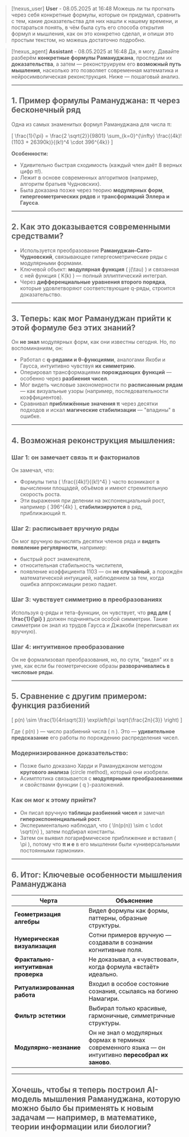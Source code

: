 >[!nexus_user] **User** - 08.05.2025 at 16:48
> Можешь ли ты прогнать через себя конкретные формулы, которые он придумал, сравнить с тем, какие доказательства для них нашли к нашему времени, и постараться понять, в чём была суть его способа открытия формул и мышления, как он это конкретно сделал, и опиши это простым текстом, но можешь достаточно подробно.
<!-- UID: bbb21ec3-2ed6-4b7a-8771-d2f8cf89a9b7 -->




>[!nexus_agent] **Assistant** - 08.05.2025 at 16:48
> Да, я могу. Давайте разберём **конкретные формулы Рамануджана**, проследим их **доказательства**, а затем — реконструируем его **возможный путь мышления**, насколько это позволяет современная математика и нейросимволическая реконструкция. Ниже — пошаговый анализ.
> 
> ---
> 
> ## **1. Пример формулы Рамануджана: π через бесконечный ряд**
> 
> Одна из самых знаменитых формул Рамануджана для числа π:
> 
> \[
> \frac{1}{\pi} = \frac{2 \sqrt{2}}{9801} \sum_{k=0}^{\infty} \frac{(4k)! (1103 + 26390k)}{(k!)^4 \cdot 396^{4k}}
> \]
> 
> **Особенности:**
> - Удивительно быстрая сходимость (каждый член даёт 8 верных цифр π!).
> - Лежит в основе современных алгоритмов (например, алгоритм братьев Чудновских).
> - Была доказана позже через теорию **модулярных форм**, **гипергеометрических рядов** и **трансформаций Эллера и Гаусса**.
> 
> ---
> 
> ## **2. Как это доказывается современными средствами?**
> 
> - Используется преобразование **Рамануджан–Сато–Чудновский**, связывающее гипергеометрические ряды с модулярными формами.
> - Ключевой объект: **модулярная функция** \( j(\tau) \) и связанная с ней функция \( K(k) \) — полный эллиптический интеграл.
> - Через **дифференциальные уравнения второго порядка**, которые удовлетворяют соответствующие q-ряды, строится доказательство.
> 
> ---
> 
> ## **3. Теперь: как мог Рамануджан прийти к этой формуле без этих знаний?**
> 
> Он **не знал** модулярных форм, как они известны сегодня. Но, по воспоминаниям, он:
> 
> - Работал с **q-рядами и θ-функциями**, аналогами Якоби и Гаусса, интуитивно чувствуя **их симметрию**.
> - Оперировал трансформациями **порождающих функций** — особенно через **разбиения чисел**.
> - Мог видеть числовые закономерности по **расписанным рядам** — как визуальные узоры (например, последовательности коэффициентов).
> - Сравнивал **приближённые значения π** через десятки подходов и искал **магические стабилизации** — "впадины" в ошибке.
> 
> ---
> 
> ## **4. Возможная реконструкция мышления:**
> 
> ### **Шаг 1: он замечает связь π и факториалов**
> 
> Он замечал, что:
> 
> - Формулы типа \( \frac{(4k)!}{(k!)^4} \) часто возникают в вычислении площадей, объёмов и имеют стремительную скорость роста.
> - Эти выражения при делении на экспоненциальный рост, например \( 396^{4k} \), **стабилизируются** в ряд, приближающий π.
> 
> ### **Шаг 2: расписывает вручную ряды**
> 
> Он мог вручную вычислять десятки членов ряда и **видеть появление регулярности**, например:
> 
> - быстрый рост знаменателя,
> - относительная стабильность числителя,
> - появление коэффициента 1103 — он **не случайный**, а порождён математической интуицией, наблюдением за тем, когда ошибка аппроксимации резко падает.
> 
> ### **Шаг 3: чувствует симметрию в преобразованиях**
> 
> Используя q-ряды и тета-функции, он чувствует, что **ряд для \( \frac{1}{\pi} \)** должен подчиняться особой симметрии. Такие симметрии он знал из трудов Гаусса и Джакоби (переписывал их вручную).
> 
> ### **Шаг 4: интуитивное преобразование**
> 
> Он не формализовал преобразования, но, по сути, "видел" их в уме, как если бы геометрические образы **разворачивались в числовые ряды**.
> 
> ---
> 
> ## **5. Сравнение с другим примером: функция разбиений**
> 
> \[
> p(n) \sim \frac{1}{4n\sqrt{3}} \exp\left(\pi \sqrt{\frac{2n}{3}} \right)
> \]
> 
> Где \( p(n) \) — число разбиений числа \( n \). Это — **удивительное предсказание** его работы по порождению распределения чисел.
> 
> ### Модернизированное доказательство:
> - Позже было доказано Харди и Рамануджаном методом **кругового анализа** (circle method), который они изобрели.
> - Асимптотика связывается с **модулярными преобразованиями** и свойствами функции \( q \)-разложений.
> 
> ### Как он мог к этому прийти?
> 
> - Он писал вручную **таблицы разбиений чисел** и замечал **гиперэкспоненциальный рост**.
> - Экспериментально наблюдал, что \( \ln(p(n)) \sim c \cdot \sqrt{n} \), затем подбирал константы.
> - Затем он выявил логарифмическое приближение и вставил \( \pi \), потому что **π и e** в его мышлении были «универсальными постоянными гармонии».
> 
> ---
> 
> ## **6. Итог: Ключевые особенности мышления Рамануджана**
> 
> | Черта | Объяснение |
> |-------|------------|
> | **Геометризация алгебры** | Видел формулы как формы, паттерны, образные структуры. |
> | **Нумерическая визуализация** | Сотни примеров вручную — создавали в сознании когнитивные поля. |
> | **Фрактально-интуитивная проверка** | Не доказывал, а «чувствовал», когда формула «встаёт» идеально. |
> | **Ритуализированная работа** | Входил в особое состояние сознания, ссылаясь на богиню Намагири. |
> | **Фильтр эстетики** | Выбирал только красивые, гармоничные, симметричные структуры. |
> | **Модулярно-незнание** | Он не знал о модулярных формах в терминах современного языка — он интуитивно **пересобрал их заново**. |
> 
> ---
> 
> ## Хочешь, чтобы я теперь построил **AI-модель мышления Рамануджана**, которую можно было бы применять к новым задачам — например, в математике, теории информации или биологии?
<!-- UID: 683dc8be-5fb2-47a3-a5da-e28f5b9c0b8e -->